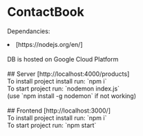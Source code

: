 # ContactBook

Dependancies: <br/>
<li>[https://nodejs.org/en/]</li>
<br/>
DB is hosted on Google Cloud Platform<br/>
<br/>
## Server
[http://localhost:4000/products]<br/>
To install project install run: `npm i`<br/>
To start project run: `nodemon index.js`<br/>
(use `npm install -g nodemon` if not working)<br/>
<br/>
## Frontend
[http://localhost:3000/]<br/>
To install project install run: `npm i`<br/>
To start project run: `npm start`<br/>
